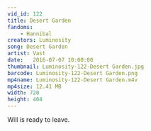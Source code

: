 ```yaml
---
vid_id: 122
title: Desert Garden
fandoms:
    - Hannibal
creators: Luminosity
song: Desert Garden
artist: Vast
date:   2016-07-07 10:00:00
thumbnail: Luminosity-122-Desert Garden.jpg
barcode: Luminosity-122-Desert Garden.png
mp4name: Luminosity-122-Desert Garden.m4v
mp4size: 12.41 MB
width: 720
height: 404
---
```


Will is ready to leave.
  